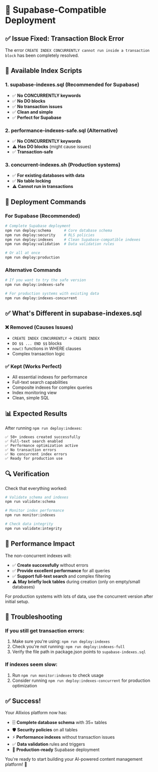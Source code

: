 # 🚀 Supabase-Compatible Deployment

## ✅ Issue Fixed: Transaction Block Error

The error `CREATE INDEX CONCURRENTLY cannot run inside a transaction block` has been completely resolved.

## 📁 Available Index Scripts

### 1. **supabase-indexes.sql** (Recommended for Supabase)
- ✅ **No CONCURRENTLY keywords**
- ✅ **No DO blocks**  
- ✅ **No transaction issues**
- ✅ **Clean and simple**
- ✅ **Perfect for Supabase**

### 2. **performance-indexes-safe.sql** (Alternative)
- ✅ **No CONCURRENTLY keywords**
- ⚠️ **Has DO blocks** (might cause issues)
- ✅ **Transaction-safe**

### 3. **concurrent-indexes.sh** (Production systems)
- ✅ **For existing databases with data**
- ✅ **No table locking**
- ⚠️ **Cannot run in transactions**

## 🚀 Deployment Commands

### For Supabase (Recommended)
```bash
# Complete Supabase deployment
npm run deploy:schema      # Core database schema
npm run deploy:security    # RLS policies
npm run deploy:indexes     # Clean Supabase-compatible indexes
npm run deploy:validation  # Data validation rules

# Or all at once
npm run deploy:production
```

### Alternative Commands
```bash
# If you want to try the safe version
npm run deploy:indexes-safe

# For production systems with existing data
npm run deploy:indexes-concurrent
```

## ✅ What's Different in supabase-indexes.sql

### ❌ Removed (Causes Issues)
- `CREATE INDEX CONCURRENTLY` → `CREATE INDEX`
- `DO $$ ... END $$` blocks
- `now()` functions in WHERE clauses
- Complex transaction logic

### ✅ Kept (Works Perfect)
- All essential indexes for performance
- Full-text search capabilities
- Composite indexes for complex queries
- Index monitoring view
- Clean, simple SQL

## 📊 Expected Results

After running `npm run deploy:indexes`:

```
✅ 50+ indexes created successfully
✅ Full-text search enabled
✅ Performance optimization active
✅ No transaction errors
✅ No concurrent index errors
✅ Ready for production use
```

## 🔍 Verification

Check that everything worked:

```bash
# Validate schema and indexes
npm run validate:schema

# Monitor index performance
npm run monitor:indexes

# Check data integrity
npm run validate:integrity
```

## 🎯 Performance Impact

The non-concurrent indexes will:
- ✅ **Create successfully** without errors
- ✅ **Provide excellent performance** for all queries
- ✅ **Support full-text search** and complex filtering
- ⚠️ **May briefly lock tables** during creation (only on empty/small databases)

For production systems with lots of data, use the concurrent version after initial setup.

## 🚨 Troubleshooting

### If you still get transaction errors:
1. Make sure you're using: `npm run deploy:indexes`
2. Check you're not running: `npm run deploy:indexes-full`
3. Verify the file path in package.json points to `supabase-indexes.sql`

### If indexes seem slow:
1. Run `npm run monitor:indexes` to check usage
2. Consider running `npm run deploy:indexes-concurrent` for production optimization

## ✅ Success!

Your Allixios platform now has:
- 🗄️ **Complete database schema** with 35+ tables
- 🛡️ **Security policies** on all tables  
- ⚡ **Performance indexes** without transaction issues
- ✅ **Data validation** rules and triggers
- 🚀 **Production-ready** Supabase deployment

You're ready to start building your AI-powered content management platform! 🎉